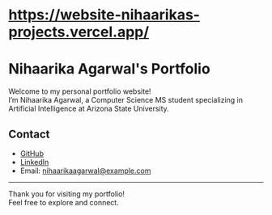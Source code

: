 # https://website-nihaarikas-projects.vercel.app/
# Nihaarika Agarwal's Portfolio

Welcome to my personal portfolio website!  
I’m Nihaarika Agarwal, a Computer Science MS student specializing in Artificial Intelligence at Arizona State University.

## Contact

- [GitHub](https://github.com/NihaarikaAgarwal)  
- [LinkedIn](https://linkedin.com/in/nihaarikaagarwal)  
- Email: nihaarikaagarwal@example.com

---

Thank you for visiting my portfolio!  
Feel free to explore and connect.
